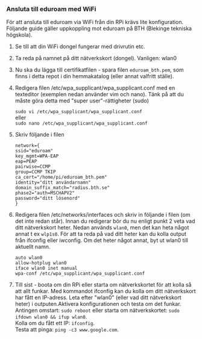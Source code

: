 ### Ansluta till eduroam med WiFi
För att ansluta till eduroam via WiFi från din RPi krävs lite konfiguration. Följande guide gäller uppkoppling mot eduroam på BTH (Blekinge tekniska högskola).

1. Se till att din WiFi dongel fungerar med drivrutin etc.
2. Ta reda på namnet på ditt nätverkskort (dongel). Vanligen: wlan0
3. Nu ska du lägga till certifikatfilen - spara filen `eduroam_bth.pem`, som finns i detta repot i din hemmakatalog (eller annat valfritt ställe).

4. Redigera filen /etc/wpa_supplicant/wpa_supplicant.conf med en texteditor (exemplen nedan använder vim och nano). Tänk på att du måste göra detta med "super user"-rättigheter (sudo)

    `sudo vi /etc/wpa_supplicant/wpa_supplicant.conf`  
     eller  
    `sudo nano /etc/wpa_supplicant/wpa_supplicant.conf`

4. Skriv följande i filen

      `network={`  
      `ssid="eduroam"`  
      `key_mgmt=WPA-EAP`  
      `eap=PEAP`  
      `pairwise=CCMP`  
      `group=CCMP TKIP`  
      `ca_cert="/home/pi/eduroam_bth.pem"`  
      `identity="ditt användarnamn"`  
      `domain_suffix_match="radius.bth.se"`  
      `phase2="auth=MSCHAPV2"`  
      `password="ditt lösenord"`  
      `}`

5. Redigera filen /etc/networks/interfaces och skriv in följande i filen (om det inte redan står).  Innan du redigerar bör du nu enligt punkt 2 veta vad ditt nätverkskort heter. Nedan används `wlan0`, men det kan heta något annat t ex `wlp1s0`. För att ta reda på vad ditt heter kan du kolla output från ifconfig eller iwconfig. Om det heter något annat, byt ut wlan0 till aktuellt namn.

    `auto wlan0`  
    `allow-hotplug wlan0`  
    `iface wlan0 inet manual`  
    `wpa-conf /etc/wpa_supplicant/wpa_supplicant.conf`  

6. Till sist - boota om din RPi eller starta om nätverkskortet för att kolla så att allt funkar. Med kommandot ifconfig kan du kolla om ditt nätverkskort har fått en IP-adress. Leta efter "wlan0" (eller vad ditt nätverkskort heter) i outputen.Aktivera konfigurationen och testa om det funkar.  
    Antingen omstart: `sudo reboot` eller starta om nätverkskortet: `sudo ifdown wlan0 && ifup wlan0`.  
    Kolla om du fått ett IP: `ifconfig`.  
    Testa att pinga: `ping -c3 www.google.com`. 
